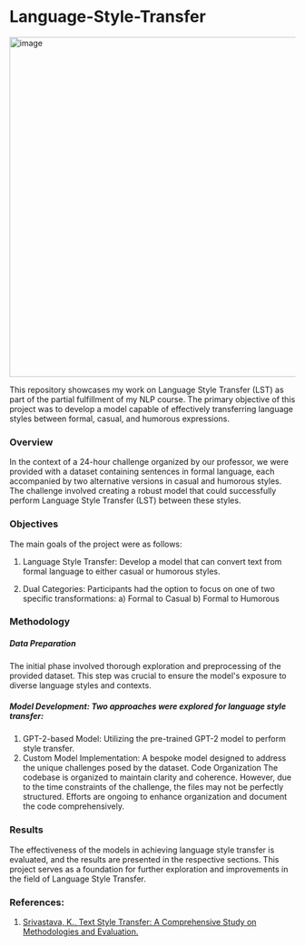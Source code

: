 # Language-Style-Transfer
<img width="599" alt="image" src="https://github.com/kartikyagupta/Language-Style-Transfer/assets/120653940/64badb18-0eb2-4462-a9da-a7f8ea62918d">

This repository showcases my work on Language Style Transfer (LST) as part of the partial fulfillment of my NLP course. The primary objective of this project was to develop a model capable of effectively transferring language styles between formal, casual, and humorous expressions.

### Overview
In the context of a 24-hour challenge organized by our professor, we were provided with a dataset containing sentences in formal language, each accompanied by two alternative versions in casual and humorous styles. The challenge involved creating a robust model that could successfully perform Language Style Transfer (LST) between these styles.

### Objectives
The main goals of the project were as follows:

1) Language Style Transfer: Develop a model that can convert text from formal language to either casual or humorous styles.

2) Dual Categories: Participants had the option to focus on one of two specific transformations:
   a) Formal to Casual
   b) Formal to Humorous

### Methodology
##### Data Preparation
The initial phase involved thorough exploration and preprocessing of the provided dataset. This step was crucial to ensure the model's exposure to diverse language styles and contexts.

##### Model Development: Two approaches were explored for language style transfer:

1) GPT-2-based Model: Utilizing the pre-trained GPT-2 model to perform style transfer.
2) Custom Model Implementation: A bespoke model designed to address the unique challenges posed by the dataset.
Code Organization The codebase is organized to maintain clarity and coherence. However, due to the time constraints of the challenge, the files may not be perfectly structured. Efforts are ongoing to enhance organization and document the code comprehensively.

### Results
The effectiveness of the models in achieving language style transfer is evaluated, and the results are presented in the respective sections. This project serves as a foundation for further exploration and improvements in the field of Language Style Transfer.

### References:
1. [Srivastava, K., Text Style Transfer: A Comprehensive Study on Methodologies and Evaluation.](https://www.researchgate.net/profile/Nirali-Parekh-2/publication/356579852_Text_Style_Transfer_A_Comprehensive_Study_on_Methodologies_and_Evaluation/links/61a1e84b07be5f31b7ba89f2/Text-Style-Transfer-A-Comprehensive-Study-on-Methodologies-and-Evaluation.pdf)
